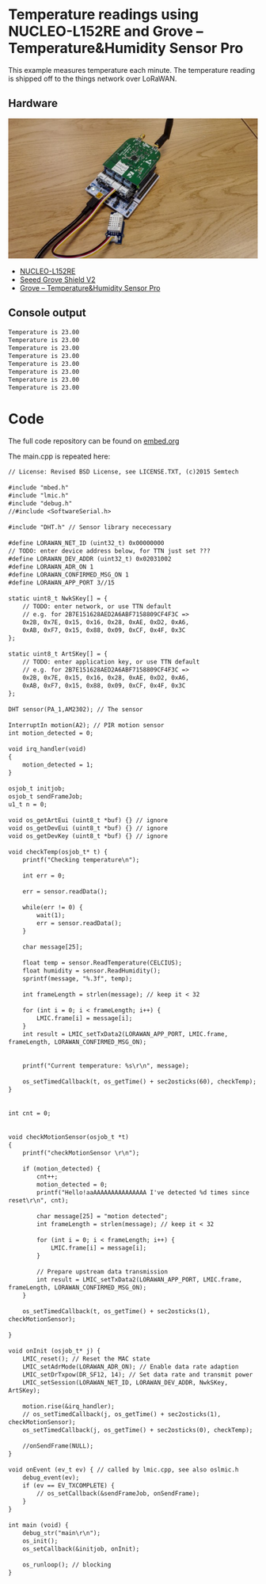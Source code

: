 
# Temperature readings using NUCLEO-L152RE and Grove – Temperature&Humidity Sensor Pro

This example measures temperature each minute. The temperature reading is shipped off to
the things network over LoRaWAN.

## Hardware

![nucle](nucleo.jpg)

- [NUCLEO-L152RE](https://developer.mbed.org/platforms/ST-Nucleo-L152RE/)
- [Seeed Grove Shield V2 ](https://developer.mbed.org/components/Seeed-Grove-Shield-V2/)
- [Grove – Temperature&Humidity Sensor Pro](http://www.seeedstudio.com/depot/grove-temperaturehumidity-sensor-pro-p-838.html)


## Console output

    Temperature is 23.00
    Temperature is 23.00
    Temperature is 23.00
    Temperature is 23.00
    Temperature is 23.00
    Temperature is 23.00
    Temperature is 23.00
    Temperature is 23.00

# Code

The full code repository can be found on [embed.org](https://developer.mbed.org/users/dagga/code/lora-temperature/)

The main.cpp is repeated here:

    // License: Revised BSD License, see LICENSE.TXT, (c)2015 Semtech
    
    #include "mbed.h"
    #include "lmic.h"
    #include "debug.h"
    //#include <SoftwareSerial.h>
    
    #include "DHT.h" // Sensor library nececessary
    
    #define LORAWAN_NET_ID (uint32_t) 0x00000000
    // TODO: enter device address below, for TTN just set ???
    #define LORAWAN_DEV_ADDR (uint32_t) 0x02031002
    #define LORAWAN_ADR_ON 1
    #define LORAWAN_CONFIRMED_MSG_ON 1
    #define LORAWAN_APP_PORT 3//15
    
    static uint8_t NwkSKey[] = {
        // TODO: enter network, or use TTN default
        // e.g. for 2B7E151628AED2A6ABF7158809CF4F3C =>
        0x2B, 0x7E, 0x15, 0x16, 0x28, 0xAE, 0xD2, 0xA6, 
        0xAB, 0xF7, 0x15, 0x88, 0x09, 0xCF, 0x4F, 0x3C
    };
    
    static uint8_t ArtSKey[] = {
        // TODO: enter application key, or use TTN default
        // e.g. for 2B7E151628AED2A6ABF7158809CF4F3C =>
        0x2B, 0x7E, 0x15, 0x16, 0x28, 0xAE, 0xD2, 0xA6, 
        0xAB, 0xF7, 0x15, 0x88, 0x09, 0xCF, 0x4F, 0x3C
    };
    
    DHT sensor(PA_1,AM2302); // The sensor
    
    InterruptIn motion(A2); // PIR motion sensor
    int motion_detected = 0;
    
    void irq_handler(void)
    {
        motion_detected = 1;
    }
    
    osjob_t initjob;
    osjob_t sendFrameJob;
    u1_t n = 0;
    
    void os_getArtEui (uint8_t *buf) {} // ignore
    void os_getDevEui (uint8_t *buf) {} // ignore
    void os_getDevKey (uint8_t *buf) {} // ignore
    
    void checkTemp(osjob_t* t) {
        printf("Checking temperature\n");
        
        int err = 0;
    
        err = sensor.readData();
    
        while(err != 0) {
            wait(1);
            err = sensor.readData();
        }
    
        char message[25];
    
        float temp = sensor.ReadTemperature(CELCIUS);
        float humidity = sensor.ReadHumidity();
        sprintf(message, "%.3f", temp);
        
        int frameLength = strlen(message); // keep it < 32
    
        for (int i = 0; i < frameLength; i++) {
            LMIC.frame[i] = message[i];
        }
        int result = LMIC_setTxData2(LORAWAN_APP_PORT, LMIC.frame, frameLength, LORAWAN_CONFIRMED_MSG_ON);
            
    
        printf("Current temperature: %s\r\n", message);
            
        os_setTimedCallback(t, os_getTime() + sec2osticks(60), checkTemp);
    }
    
    
    int cnt = 0;
    
        
    void checkMotionSensor(osjob_t *t)
    {
        printf("checkMotionSensor \r\n");
        
        if (motion_detected) {
            cnt++;
            motion_detected = 0;
            printf("Hello!aaAAAAAAAAAAAAAAA I've detected %d times since reset\r\n", cnt);
            
            char message[25] = "motion detected";
            int frameLength = strlen(message); // keep it < 32
    
            for (int i = 0; i < frameLength; i++) {
                LMIC.frame[i] = message[i];
            }
    
            // Prepare upstream data transmission
            int result = LMIC_setTxData2(LORAWAN_APP_PORT, LMIC.frame, frameLength, LORAWAN_CONFIRMED_MSG_ON); 
        }
        
        os_setTimedCallback(t, os_getTime() + sec2osticks(1), checkMotionSensor);
        
    }
        
    void onInit (osjob_t* j) {
        LMIC_reset(); // Reset the MAC state
        LMIC_setAdrMode(LORAWAN_ADR_ON); // Enable data rate adaption
        LMIC_setDrTxpow(DR_SF12, 14); // Set data rate and transmit power
        LMIC_setSession(LORAWAN_NET_ID, LORAWAN_DEV_ADDR, NwkSKey, ArtSKey);
        
        motion.rise(&irq_handler);
        // os_setTimedCallback(j, os_getTime() + sec2osticks(1), checkMotionSensor);
        os_setTimedCallback(j, os_getTime() + sec2osticks(0), checkTemp);
    
        //onSendFrame(NULL);
    }
    
    void onEvent (ev_t ev) { // called by lmic.cpp, see also oslmic.h
        debug_event(ev);
        if (ev == EV_TXCOMPLETE) {
            // os_setCallback(&sendFrameJob, onSendFrame);
        }
    }
    
    int main (void) {
        debug_str("main\r\n");
        os_init();
        os_setCallback(&initjob, onInit);
    
        os_runloop(); // blocking
    }
